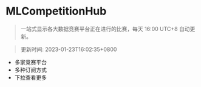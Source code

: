 # MLCompetitionHub

> 一站式显示各大数据竞赛平台正在进行的比赛，每天 16:00 UTC+8 自动更新。
  
> 更新时间: 2023-01-23T16:02:35+0800 

* 多家竞赛平台
* 多种订阅方式
* 下拉查看更多